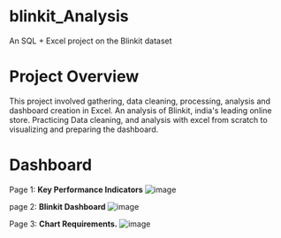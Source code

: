 # blinkit_Analysis
An SQL + Excel project on the Blinkit dataset

# Project Overview
This project involved gathering, data cleaning, processing, analysis and dashboard creation in Excel. An analysis of Blinkit, india's leading online store. Practicing Data cleaning, and analysis with excel from scratch to visualizing and preparing the dashboard. 
# Dashboard


Page 1: **Key Performance Indicators**
![image](https://github.com/user-attachments/assets/0124a704-a30e-4b02-90bd-3109fbf588b1)


page 2: **Blinkit Dashboard**
![image](https://github.com/user-attachments/assets/07c13eab-21ed-4678-8cbe-c54071037d4d)


Page 3: **Chart Requirements.**
![image](https://github.com/user-attachments/assets/d9e97a11-5d40-44b3-9b89-b7e232b04c64)

